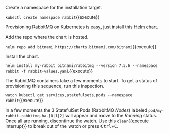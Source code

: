 Create a namespace for the installation target.

`kubectl create namespace rabbit`{{execute}}

Provisioning RabbitMQ on Kubernetes is easy, just install this [Helm chart](https://github.com/helm/charts/tree/master/stable/rabbitmq).

Add the repo where the chart is hosted.

`helm repo add bitnami https://charts.bitnami.com/bitnami`{{execute}}

Install the chart.

`helm install my-rabbit bitnami/rabbitmq --version 7.5.6 --namespace rabbit -f rabbit-values.yaml`{{execute}}

The RabbitMQ containers take a few moments to start. To get a status of provisioning this sequence, run this inspection.

`watch kubectl get services,statefulsets,pods --namespace rabbit`{{execute}}

In a few moments the 3 StatefulSet Pods (RabbitMQ _Nodes_) labeled `pod/my-rabbit-rabbitmq-ha-[0|1|2]` will appear and move to the _Running_ status. Once all are running, discontinue the watch. Use this ```clear```{{execute interrupt}} to break out of the watch or press <kbd>Ctrl</kbd>+<kbd>C</kbd>.
